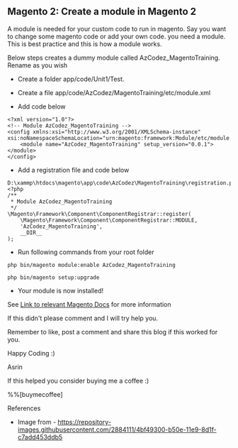 ## Magento 2: Create a module in Magento 2

A module is needed for your custom code to run in magento. Say you want to change some magento code or add your own code. you need a module. This is best practice and this is how a module works. 

Below steps creates a dummy module called AzCodez_MagentoTraining. Rename as you wish

- Create a folder app/code/Unit1/Test. 

- Create a file app/code/AzCodez/MagentoTraining/etc/module.xml

- Add code below

```
<?xml version="1.0"?>
<!-- Module AzCodez_MagentoTraining -->
<config xmlns:xsi="http://www.w3.org/2001/XMLSchema-instance" xsi:noNamespaceSchemaLocation="urn:magento:framework:Module/etc/module.xsd">
    <module name="AzCodez_MagentoTraining" setup_version="0.0.1"></module>
</config>
```

- Add a registration file and code below

```
D:\xammp\htdocs\magento\app\code\AzCodez\MagentoTraining\registration.php
<?php
/**
 * Module AzCodez_MagentoTraining
 */
\Magento\Framework\Component\ComponentRegistrar::register(
    \Magento\Framework\Component\ComponentRegistrar::MODULE,
    'AzCodez_MagentoTraining',
    __DIR__
);
```

- Run following commands from your root folder

```
php bin/magento module:enable AzCodez_MagentoTraining
```
```
php bin/magento setup:upgrade 
```
- Your module is now installed!

See [Link to relevant Magento Docs](https://devdocs.magento.com/videos/fundamentals/create-a-new-module/) for more information

If this didn't please comment and I will try help you.

Remember to like, post a comment and share this blog if this worked for you.

Happy Coding :)

Asrin

If this helped you consider buying me a coffee :)

%%[buymecoffee]

References

- Image from - https://repository-images.githubusercontent.com/2884111/4bf49300-b50e-11e9-8d1f-c7add453ddb5
